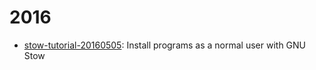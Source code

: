 
# 2016

* [stow-tutorial-20160505](stow-tutorial-20160505.md): Install programs as a normal user with GNU Stow
